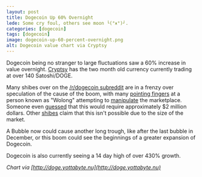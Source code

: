 ```yaml
---
layout: post
title: Dogecoin Up 60% Overnight
lede: Some cry foul, others see moon └(°ᴥ°)┘.
categories: [dogecoin]
tags: [dogecoin]
image: dogecoin-up-60-percent-overnight.png
alt: Dogecoin value chart via Cryptsy
---
```


Dogecoin being no stranger to large fluctuations saw a 60% increase in value overnight. [Cryptsy](https://www.cryptsy.com/users/register?refid=93255) has the two month old currency currently trading at over 140 Satoshi/DOGE.

Many shibes over on the [/r/dogecoin subreddit](http://www.reddit.com/r/dogecoin) are in a frenzy over speculation of the cause of the boom, with many [pointing fingers](http://www.reddit.com/r/dogecoin/comments/1vnqen/over_100_satoshis_hold/ceu4103) at a person known as "Wolong" attempting to [manipulate](http://imgur.com/a/rCwFh) the marketplace. Someone even [guessed](http://www.reddit.com/r/dogecoin/comments/1vnqen/over_100_satoshis_hold/ceu4fdt) that this would require approximately $2 million dollars. Other [shibes](http://www.reddit.com/r/dogecoin/comments/1vnqen/over_100_satoshis_hold/ceu47wv) claim that this isn't possible due to the size of the market.

A Bubble now could cause another long trough, like after the last bubble in December, or this boom could see the beginnings of a greater expansion of Dogecoin.

Dogecoin is also currently seeing a 14 day high of over 430% growth.

*Chart via [http://doge.yottabyte.nu](http://doge.yottabyte.nu)*

